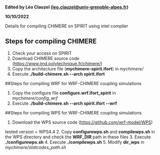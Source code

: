**Edited by Léo Clauzel (leo.clauzel@univ-grenoble-alpes.fr)**

**10/10/2022**

Details for compiling CHIMERE on SPIRIT using intel compiler

## Steps for compiling CHIMERE 
1. Check your access on SPIRIT
2. Download CHIMERE source code (https://www.lmd.polytechnique.fr/chimere/)
3. Copy the architecture file (**mychimere-spirit.ifort**) in *mychimere/*
4. Execute **./build-chimere.sh --arch spirit.ifort**

##Steps for compiling WRF for WRF-CHIMERE coupling simulations
1. Copy the configure file **configure.wrf.ifort\_spirit** in *mychimere/config_wrf*
2. Execute **./build-chimere.sh --arch spirit.ifort --wrf**

##Steps for compiling WPS for WRF-CHIMERE coupling simulations
1. Download the WPS source code (https://github.com/wrf-model/WPS)

tested version = WPS4.4
2. Copy **configurewps.sh** and **compilewps.sh** in the WPS directory and check the **WRF\_DIR** path in these files
3. Execute **./configurewps.sh**
4. Execute **./compilewps.sh**
5. Modify **dir\_wps** in *mychimere/statcodes_path.sh*
